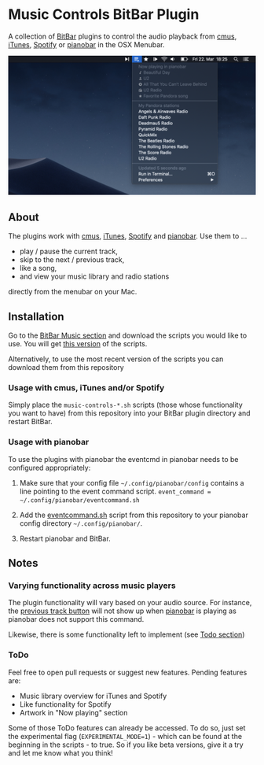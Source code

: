 # Music Controls BitBar Plugin

A collection of [BitBar][bitbar] plugins to control the audio playback from [cmus][cmus], [iTunes][itunes], [Spotify][spotify] or [pianobar][pianobar] in the OSX Menubar.

<img src="music-controls-screenshot.png" width="900" title="Music control plugins in action in the OSX menubar">

## About

The plugins work with [cmus][cmus], [iTunes][itunes], [Spotify][spotify] and [pianobar][pianobar]. Use them to ...

- play / pause the current track,
- skip to the next / previous track,
- like a song,
- and view your music library and radio stations

directly from the menubar on your Mac.

## Installation

Go to the [BitBar Music section][bitbarmusic] and download the scripts you would like to use. You will get [this version][bitbarmerge] of the scripts.

Alternatively, to use the most recent version of the scripts you can download them from this repository

### Usage with cmus, iTunes and/or Spotify

Simply place the `music-controls-*.sh` scripts (those whose functionality you want to have) from this repository into your BitBar plugin directory and restart BitBar.

### Usage with pianobar

To use the plugins with pianobar the eventcmd in pianobar needs to be configured appropriately:

1. Make sure that your config file `~/.config/pianobar/config` contains a line pointing to the event command script.
```event_command = ~/.config/pianobar/eventcommand.sh```

2. Add the [eventcommand.sh](eventcommand.sh) script from this repository to your pianobar config directory `~/.config/pianobar/`.

3. Restart pianobar and BitBar. 

## Notes

### Varying functionality across music players

The plugin functionality will vary based on your audio source. For instance, the [previous track button](music-controls-previous.10s.sh) will not show up when [pianobar][pianobar] is playing as pianobar does not support this command.

Likewise, there is some functionality left to implement (see [Todo section](#todo))

### ToDo

Feel free to open pull requests or suggest new features. Pending features are:

- Music library overview for iTunes and Spotify
- Like functionality for Spotify
- Artwork in "Now playing" section

Some of those ToDo features can already be accessed. To do so, just set the experimental flag (`EXPERIMENTAL_MODE=1`) - which can be found at the beginning in the scripts - to true. 
So if you like beta versions, give it a try and let me know what you think!

[bitbar]: https://getbitbar.com/
[bitbarmusic]: https://getbitbar.com/plugins/Music
[cmus]: https://cmus.github.io/
[itunes]: https://www.apple.com/itunes/
[spotify]: https://www.spotify.com/
[pianobar]: https://6xq.net/pianobar/
[bitbarmerge]: https://github.com/matryer/bitbar-plugins/commit/36369399094b13850eac134b11fb23ef34c9da83
